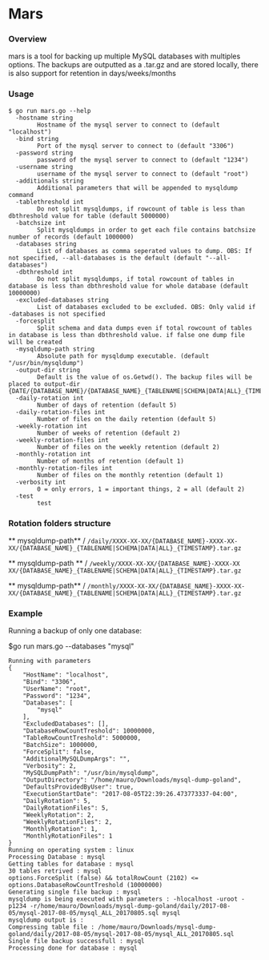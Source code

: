 Mars
======

### Overview
mars is a tool for backing up multiple MySQL databases with multiples options. The backups are outputted as a .tar.gz and are stored locally, there is also support for retention in days/weeks/months


### Usage

```
$ go run mars.go --help
  -hostname string
    	Hostname of the mysql server to connect to (default "localhost")
  -bind string
    	Port of the mysql server to connect to (default "3306")
  -password string
    	password of the mysql server to connect to (default "1234")
  -username string
    	username of the mysql server to connect to (default "root")
  -additionals string
    	Additional parameters that will be appended to mysqldump command
  -tablethreshold int
    	Do not split mysqldumps, if rowcount of table is less than dbthreshold value for table (default 5000000)      
  -batchsize int
    	Split mysqldumps in order to get each file contains batchsize number of records (default 1000000)
  -databases string
    	List of databases as comma seperated values to dump. OBS: If not specified, --all-databases is the default (default "--all-databases")
  -dbthreshold int
    	Do not split mysqldumps, if total rowcount of tables in database is less than dbthreshold value for whole database (default 10000000)
  -excluded-databases string
    	List of databases excluded to be excluded. OBS: Only valid if -databases is not specified
  -forcesplit
    	Split schema and data dumps even if total rowcount of tables in database is less than dbthreshold value. if false one dump file will be created
  -mysqldump-path string
    	Absolute path for mysqldump executable. (default "/usr/bin/mysqldump")
  -output-dir string
    	Default is the value of os.Getwd(). The backup files will be placed to output-dir {DATE/{DATABASE_NAME}/{DATABASE_NAME}_{TABLENAME|SCHEMA|DATA|ALL}_{TIMESTAMP}.sql
  -daily-rotation int
    	Number of days of retention (default 5)   	
  -daily-rotation-files int
    	Number of files on the daily retention (default 5)   	
  -weekly-rotation int
    	Number of weeks of retention (default 2)
  -weekly-rotation-files int
    	Number of files on the weekly retention (default 2)
  -monthly-rotation int
    	Number of months of retention (default 1)
  -monthly-rotation-files int
    	Number of files on the monthly retention (default 1)       
  -verbosity int
    	0 = only errors, 1 = important things, 2 = all (default 2)      
  -test
    	test
```

### Rotation folders structure

** mysqldump-path** / `/daily/XXXX-XX-XX/{DATABASE_NAME}-XXXX-XX-XX/{DATABASE_NAME}_{TABLENAME|SCHEMA|DATA|ALL}_{TIMESTAMP}.tar.gz`

** mysqldump-path ** / `/weekly/XXXX-XX-XX/{DATABASE_NAME}-XXXX-XX XX/{DATABASE_NAME}_{TABLENAME|SCHEMA|DATA|ALL}_{TIMESTAMP}.tar.gz`

** mysqldump-path** / `/monthly/XXXX-XX-XX/{DATABASE_NAME}-XXXX-XX-XX/{DATABASE_NAME}_{TABLENAME|SCHEMA|DATA|ALL}_{TIMESTAMP}.tar.gz`



### Example
Running a backup of only one database:

$go run mars.go --databases "mysql"

```
Running with parameters
{
	"HostName": "localhost",
	"Bind": "3306",
	"UserName": "root",
	"Password": "1234",
	"Databases": [
		"mysql"
	],
	"ExcludedDatabases": [],
	"DatabaseRowCountTreshold": 10000000,
	"TableRowCountTreshold": 5000000,
	"BatchSize": 1000000,
	"ForceSplit": false,
	"AdditionalMySQLDumpArgs": "",
	"Verbosity": 2,
	"MySQLDumpPath": "/usr/bin/mysqldump",
	"OutputDirectory": "/home/mauro/Downloads/mysql-dump-goland",
	"DefaultsProvidedByUser": true,
	"ExecutionStartDate": "2017-08-05T22:39:26.473773337-04:00",
	"DailyRotation": 5,
	"DailyRotationFiles": 5,
	"WeeklyRotation": 2,
	"WeeklyRotationFiles": 2,
	"MonthlyRotation": 1,
	"MonthlyRotationFiles": 1
}
Running on operating system : linux
Processing Database : mysql
Getting tables for database : mysql
30 tables retrived : mysql
options.ForceSplit (false) && totalRowCount (2102) <= options.DatabaseRowCountTreshold (10000000)
Generating single file backup : mysql
mysqldump is being executed with parameters : -hlocalhost -uroot -p1234 -r/home/mauro/Downloads/mysql-dump-goland/daily/2017-08-05/mysql-2017-08-05/mysql_ALL_20170805.sql mysql
mysqldump output is : 
Compressing table file : /home/mauro/Downloads/mysql-dump-goland/daily/2017-08-05/mysql-2017-08-05/mysql_ALL_20170805.sql
Single file backup successfull : mysql
Processing done for database : mysql
```
